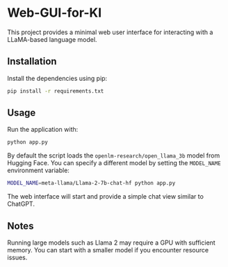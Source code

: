 # Web-GUI-for-KI

This project provides a minimal web user interface for interacting with a LLaMA-based language model.

## Installation

Install the dependencies using pip:

```bash
pip install -r requirements.txt
```

## Usage

Run the application with:

```bash
python app.py
```

By default the script loads the `openlm-research/open_llama_3b` model from Hugging Face. You can specify a different model by setting the `MODEL_NAME` environment variable:

```bash
MODEL_NAME=meta-llama/Llama-2-7b-chat-hf python app.py
```

The web interface will start and provide a simple chat view similar to ChatGPT.

## Notes

Running large models such as Llama 2 may require a GPU with sufficient memory. You can start with a smaller model if you encounter resource issues.
